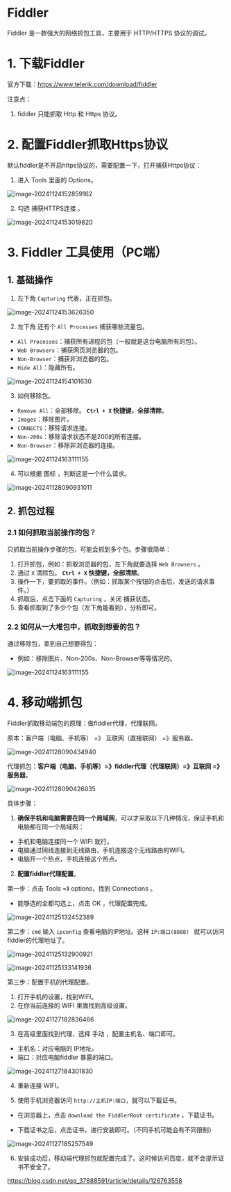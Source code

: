 # Fiddler

Fiddler 是一款强大的网络抓包工具，主要用于 HTTP/HTTPS 协议的调试。

# 1. 下载Fiddler

官方下载：https://www.telerik.com/download/fiddler

注意点：

1. fiddler 只能抓取 Http 和 Https 协议。

# 2. 配置Fiddler抓取Https协议

默认fiddler是不开启https协议的，需要配置一下，打开捕获Https协议：

1. 进入 Tools 里面的 Options。

 ![image-20241124152859162](https://raw.githubusercontent.com/xupengboo/xupengboo-picture/main/img/image-20241124152859162.png)

2. 勾选 捕获HTTPS连接 。

![image-20241124153019820](https://raw.githubusercontent.com/xupengboo/xupengboo-picture/main/img/image-20241124153019820.png)

# 3. Fiddler 工具使用（PC端）

## 1. 基础操作

1. 左下角 `Capturing` 代表，正在抓包。

![image-20241124153626350](https://raw.githubusercontent.com/xupengboo/xupengboo-picture/main/img/image-20241124153626350.png)



2. 左下角 还有个 `All Processes` 捕获哪些流量包。

- `All Processes`：捕获所有进程的包（一般就是这台电脑所有的包）。
- `Web Browsers`：捕获网页浏览器的包。
- `Non-Browser`：捕获非浏览器的包。
- `Hide All`：隐藏所有。

![image-20241124154101630](https://raw.githubusercontent.com/xupengboo/xupengboo-picture/main/img/image-20241124154101630.png)

3. 如何移除包。

- `Remove All`：全部移除。 **`Ctrl + X` 快捷键，全部清除**。 
-  `Images`：移除图片。
- `CONNECTS`：移除请求连接。
- `Non-200s`：移除请求状态不是200的所有连接。
- `Non-Browser`：移除非浏览器的连接。



![image-20241124163111155](https://raw.githubusercontent.com/xupengboo/xupengboo-picture/main/img/image-20241124163111155.png)

4. 可以根据 图标 ，判断这是一个什么请求。

![image-20241128090931011](https://raw.githubusercontent.com/xupengboo/xupengboo-picture/main/img/image-20241128090931011.png)

## 2. 抓包过程

### 2.1 如何抓取当前操作的包？

只抓取当前操作步骤的包，可能会抓到多个包。步骤很简单：

1. 打开抓包，例如：抓取浏览器的包，左下角就要选择 `Web Browsers` 。
2. 通过 `X` 清除包。 **`Ctrl + X` 快捷键，全部清除**。 
3. 操作一下，要抓取的事件。（例如：抓取某个按钮的点击后，发送的请求事件。）
4. 抓取后，点击下面的 `Capturing` ，关闭 捕获状态。
5. 查看抓取到了多少个包（左下角能看到），分析即可。



### 2.2 如何从一大堆包中，抓取到想要的包？

通过移除包，拿到自己想要得包：

- 例如：移除图片、Non-200s、Non-Browser等等情况的。

![image-20241124163111155](https://raw.githubusercontent.com/xupengboo/xupengboo-picture/main/img/image-20241124163111155.png)



# 4. 移动端抓包

Fiddler抓取移动端包的原理：做fiddler代理，代理联网。

原本：客户端（电脑、手机等） =》 互联网（直接联网） =》服务器。

![image-20241128090434940](https://raw.githubusercontent.com/xupengboo/xupengboo-picture/main/img/image-20241128090434940.png)

代理抓包：**客户端（电脑、手机等）=》fiddler代理（代理联网）=》互联网 =》 服务器**。 

![image-20241128090426035](https://raw.githubusercontent.com/xupengboo/xupengboo-picture/main/img/image-20241128090426035.png)

具体步骤：

1. **确保手机和电脑需要在同一个局域网**，可以才采取以下几种情况，保证手机和电脑都在同一个局域网：

- 手机和电脑连接同一个 WIFI 就行。
- 电脑通过网线连接到无线路由，手机连接这个无线路由的WIFI。
- 电脑开一个热点，手机连接这个热点。

2. **配置fiddler代理配置**。

第一步：点击 Tools =》 options，找到 Connections 。

- 能够选的全都勾选上，点击 OK ，代理配置完成。

![image-20241125132452389](https://raw.githubusercontent.com/xupengboo/xupengboo-picture/main/img/image-20241125132452389.png)

第二步：`cmd` 输入 `ipconfig` 查看电脑的IP地址。这样 `IP:端口(8888) ` 就可以访问fiddler的代理地址了。

![image-20241125132900921](https://raw.githubusercontent.com/xupengboo/xupengboo-picture/main/img/image-20241125132900921.png)

![image-20241125133141936](https://raw.githubusercontent.com/xupengboo/xupengboo-picture/main/img/image-20241125133141936.png)

第三步：配置手机的代理配置。

1. 打开手机的设置，找到WIFI。
2. 在你当前连接的 WIFI 里面找到高级设置。

![image-20241127182836466](https://raw.githubusercontent.com/xupengboo/xupengboo-picture/main/img/image-20241127182836466.png)

3. 在高级里面找到代理，选择 手动 ，配置主机名、端口即可。

- 主机名：对应电脑的 IP地址。
- 端口：对应电脑fiddler 暴露的端口。

![image-20241127184301830](https://raw.githubusercontent.com/xupengboo/xupengboo-picture/main/img/image-20241127184301830.png)

4. 重新连接 WIFI。

5. 使用手机浏览器访问 `http://主机IP:端口`，就可以下载证书。

- 在浏览器上，点击 `download the FiddlerRoot certificate` ，下载证书。

- 下载证书之后，点击证书，进行安装即可。（不同手机可能会有不同限制）

![image-20241127185257549](https://raw.githubusercontent.com/xupengboo/xupengboo-picture/main/img/image-20241127185257549.png)

6. 安装成功后，移动端代理抓包就配置完成了。这时候访问百度，就不会提示证书不安全了。







https://blog.csdn.net/qq_37888591/article/details/126763558